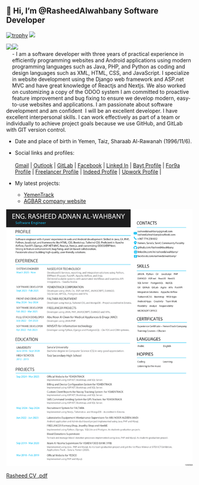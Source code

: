 ## 👋 Hi, I’m @RasheedAlwahbany Software Developer
[![trophy](https://github-profile-trophy.vercel.app/?username=RasheedAlwahbany)](https://github.com/ryo-ma/github-profile-trophy)
<a href="https://github.com/ryo-ma/github-profile-trophy">
  <img width=1000 src="https://github-profile-trophy.vercel.app/?username=RasheedAlwahbany&column=10&theme=gruvbox&no-frame=true"/>
</a>
<div>
  <img height="170" align="left" src="https://github-readme-stats.vercel.app/api?username=RasheedAlwahbany&count_private=true&include_all_commits=true" />
  <img src="https://github-readme-stats.vercel.app/api/top-langs/?username=RasheedAlwahbany&layout=compact" />
</div>
- I am a software developer with three years of practical experience in efficiently programming websites and Android applications using modern programming languages such as Java, PHP, and Python as coding and design languages such as XML, HTML, CSS, and JavaScript. I specialize in website development using the Django web framework and ASP.net MVC and have great knowledge of Reactjs and Nextjs. We also worked on customizing a copy of the ODOO system I am committed to proactive feature improvement and bug fixing to ensure we develop modern, easy-to-use websites and applications. I am passionate about software development and am confident  I will be an excellent developer. I have excellent interpersonal skills. I can work effectively as part of a team or individually to achieve project goals because we use GitHub, and GitLab with GIT version control.

- Date and place of birth in Yemen, Taiz, Sharaab Al-Rawanah  (1996/11/6).
- Social links and profiles:<br/><br/>
    <a href="mailto:rasheedalwahbany@gmail.com">Gmail</a> | 
    <a href="mailto:rasheed.alwahbany@outlook.com">Outlook</a> | 
    <a href="https://gitlab.com/RasheedAlwahbany/">GitLab</a> | 
    <a href="https://www.facebook.com/rasheedalwahbany/">Facebook</a> | 
    <a href="https://www.linkedin.com/in/rasheedalwahbany/" >Linked In</a> | 
    <a href="https://people.bayt.com/rasheedalwahbany/" >Bayt Profile</a> | 
    <a href="https://www.for9a.com/user/profile" >For9a Profile</a> | 
    <a href="https://www.freelancer.com/u/RasheedAlwahbany" >Freelancer Profile</a> | 
    <a href="https://profile.indeed.com/?hl=en_US&co=US&from=gnav-homepage" >Indeed Profile</a> | 
    <a href="https://www.upwork.com/freelancers/~0187655cc0a7b86d39" >Upwork Profile</a> | 

- My latest projects: 
   - <a href="https://www.yementrack.com.ye/">YemenTrack</a>
   - <a href="https://www.agbartec.com/">AGBAR company website</a> 

![Rasheed CV](https://github.com/RasheedAlwahbany/RasheedAlwahbany/blob/main/Rasheed.CV.png)

[Rasheed CV .pdf](https://github.com/RasheedAlwahbany/RasheedAlwahbany/blob/main/Rasheed.CV.pdf)

<!---
RasheedAlwahbany/RasheedAlwahbany is a ✨ special ✨ repository because its `README.md` (this file) appears on your GitHub profile.
You can click the Preview link to take a look at your changes.
--->
<!-- <a href="https://www.instagram.com/rasheedalwahbany/">Instagram</a> | --!>
